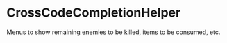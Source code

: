 # CrossCodeCompletionHelper
Menus to show remaining enemies to be killed, items to be consumed, etc.
